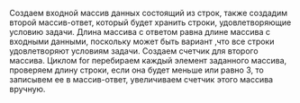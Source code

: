 Создаем входной массив данных состоящий из строк, также создадим второй массив-ответ, который будет хранить строки, удовлетворяющие условию задачи. Длина массива с ответом равна длине массива с входными данными, поскольку может быть вариант ,что все строки удовлетворяют условиям задачи. Создаем счетчик для второго массива. Циклом for перебираем каждый элемент заданного массива, проверяем длину строки, если она будет меньше или равно 3, то записывем ее в массив-ответ, увеличиваем счетчик этого массива вручную. 
